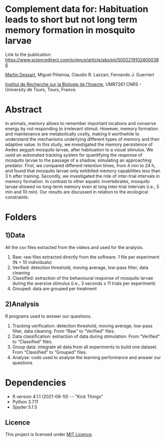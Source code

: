 # Complement data for: Habituation leads to short but not long term memory formation in mosquito larvae

Link to the publication: https://www.sciencedirect.com/science/article/abs/pii/S0022191024000386

[Martin Dessart](https://martindessart.github.io/), Miguel Piñeirúa, Claudio R. Lazzari, Fernando J. Guerrieri

[Institut de Recherche sur la Biologie de l’Insecte](https://irbi.univ-tours.fr/), UMR7261 CNRS - University de Tours, Tours, France.

# Abstract
In animals, memory allows to remember important locations and conserve energy by not responding to irrelevant stimuli. However, memory formation and maintenance are metabolically costly, making it worthwhile to understand the mechanisms underlying different types of memory and their adaptive value. In this study, we investigated the memory persistence of Aedes aegypti mosquito larvae, after habituation to a visual stimulus. We used an automated tracking system for quantifying the response of mosquito larvae to the passage of a shadow, simulating an approaching predator. First, we compared different retention times, from 4 min to 24 h, and found that mosquito larvae only exhibited memory capabilities less than 3 h after training. Secondly, we investigated the role of inter-trial intervals in memory formation. In contrast to other aquatic invertebrates, mosquito larvae showed no long-term memory even at long inter-trial intervals (i.e., 5 min and 10 min). Our results are discussed in relation to the ecological constraints.

# Folders

## 1)Data
All the csv files extracted from the videos and used for the analysis.
1.	Raw: raw files extracted directly from the software. 1 file per experiment (N = 10 individuals)
2.	Verified: detection threshold, moving average, low-pass filter, data cleaning
3.	Classified: extraction of the behavioural response of mosquito larvae during the aversive stimulus (i.e., 3 seconds x 11 trials per experiment)
4. Grouped: data are grouped per treatment

## 2)Analysis
R programs used to answer our questions.
1.	Tracking verification: detection threshold, moving average, low-pass filter, data cleaning. From “Raw” to “Verified” files.
2.	Data classification: extraction of data during stimulation. From “Verified” to “Classified” files.
3.	Group data: integrate all data from all experiments to build one dataset. From “Classified” to “Grouped” files.
4.	Analyse: code used to analyse the learning performance and answer our questions


# Dependencies
* R version 4.1.1 (2021-08-10) -- "Kick Things"
* Python 3.7.11
* Spyder 5.1.5

## Licence
This project is licensed under [MIT Licence](https://opensource.org/license/mit/).
